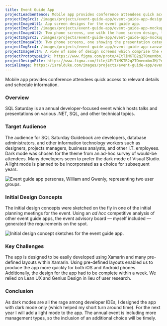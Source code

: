 ```yaml
---
title: Event Guide App
projectLeadSentence: Mobile app provides conference attendees quick access to relevant presentation details and schedule information.
projectImgSrc1: /images/projects/event-guide-app/event-guide-app-designed-isral-duke.jpg
projectImageAlt1: App screen designs for the event guide app.
projectImgSrc2: /images/projects/event-guide-app/event-guide-app-mockups-designed-isral-duke-set-2.png
projectImageAlt2: Two phone screens, one with the home screen design, the other with speaker session information.
projectImgSrc3: /images/projects/event-guide-app/event-guide-app-mockups-designed-isral-duke-set-3.png
projectImageAlt3: Two phone screens, one showing the presentation categories, and the other showing a speaker’s biography.
projectImgSrc4: /images/projects/event-guide-app/event-guide-app-canvas-designed-isral-duke.jpg
projectImageAlt4: A view of some of design screens which comprise the event guide app.
projectPrototypeLink: https://www.figma.com/proto/4EtTiMKTB2q2TOmenmbnJM/SQL-Sat-Guidebook?page-id=0%3A1&node-id=4%3A1383&viewport=241%2C48%2C0.25&scaling=scale-down&starting-point-node-id=0%3A76
projectDesignFile: https://www.figma.com/file/4EtTiMKTB2q2TOmenmbnJM/?node-id=0%3A1
socialImage: https://isralduke.com/images/projects/event-guide-app/event-guide-app-designed-isral-duke.jpg
---
```


Mobile app provides conference attendees quick access to relevant details and schedule information.

### Overview

SQL Saturday is an annual developer-focused event which hosts talks and presentations on various .NET, SQL, and other technical topics.

### Target Audience

The audience for SQL Saturday Guidebook are developers, database administrators, and other information technology workers such as designers, projects managers, business analysts, and other I.T. employees. Dark mode was chosen for the theme from an ad-hoc survey of would-be attendees. Many developers seem to prefer the dark mode of Visual Studio. A light mode is planned to be incorporated as a choice for subsequent years.

![Event guide app personas, William and Gwenly, representing two user groups.](/images/projects/event-guide-app/event-guide-app-personas-isral-duke.png)

### Initial Design Concepts

The initial design concepts were sketched on the fly in one of the initial planning meetings for the event. Using an _ad hoc_ competitive analysis of other event guide apps, the event advisory board — myself included — generated the requirements on the spot.

![Initial design concept sketches for the event guide app.](/images/projects/event-guide-app/event-guide-app-initial-concepts-designed-isral-duke.png)

### Key Challenges

The app is designed to be easily developed using Xamarin and many pre-defined layouts within Xamarin. Using pre-defined layouts enabled us to produce the app more quickly for both iOS and Android phones. Additionally, the design for the app had to be complete within a week. We relied on Lean UX and Genius Design in lieu of user research.

### Conclusion

As dark modes are all the rage among developer IDEs, I designed the app with dark mode only (which helped my short turn around time). For the next year I will add a light mode to the app. The annual event is including more management types, so the inclusion of an additional choice will be timely.
